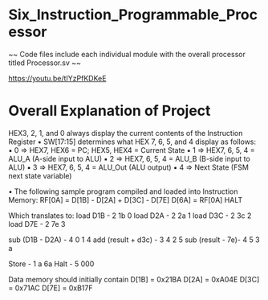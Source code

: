 # Six_Instruction_Programmable_Processor

~~ Code files include each individual module with the overall processor titled Processor.sv ~~

https://youtu.be/tIYzPfKDKeE

# Overall Explanation of Project

HEX3, 2, 1, and 0 always display the current contents of the Instruction Register
▪ SW[17:15] determines what HEX 7, 6, 5, and 4 display as follows:
▪ 0 => HEX7, HEX6 = PC; HEX5, HEX4 = Current State
▪ 1 => HEX7, 6, 5, 4 = ALU_A (A-side input to ALU)
▪ 2 => HEX7, 6, 5, 4 = ALU_B (B-side input to ALU)
▪ 3 => HEX7, 6, 5, 4 = ALU_Out (ALU output)
▪ 4 => Next State (FSM next state variable)

• The following sample program compiled and loaded into Instruction Memory:
RF[0A] = D[1B] - D[2A] + D[3C] - D[7E]
D[6A] = RF[0A]
HALT

Which translates to:
load D1B - 2 1b 0
load D2A - 2 2a 1
load D3C - 2 3c 2
load D7E - 2 7e 3

sub (D1B - D2A) - 4 0 1 4
add (result + d3c) - 3 4 2 5
sub (result - 7e)- 4 5 3 a

Store - 1 a 6a
Halt - 5 000

Data memory should initially contain
D[1B] = 0x21BA
D[2A] = 0xA04E
D[3C] = 0x71AC
D[7E] = 0xB17F
